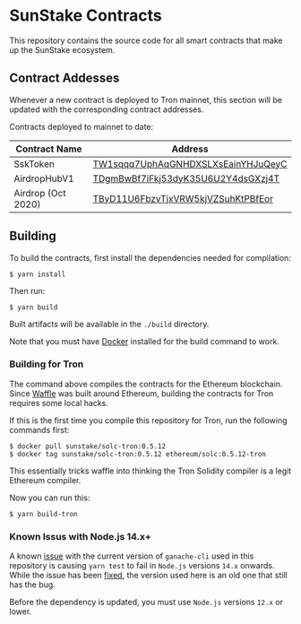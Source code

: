 # SunStake Contracts

This repository contains the source code for all smart contracts that make up the SunStake ecosystem.

## Contract Addesses

Whenever a new contract is deployed to Tron mainnet, this section will be updated with the corresponding contract addresses.

Contracts deployed to mainnet to date:

| Contract Name      | Address                                                                                                  |
| ------------------ | -------------------------------------------------------------------------------------------------------- |
| SskToken           | [TW1sqqq7UphAqGNHDXSLXsEainYHJuQeyC](https://tronscan.org/#/contract/TW1sqqq7UphAqGNHDXSLXsEainYHJuQeyC) |
| AirdropHubV1       | [TDgmBwBf7iFkj53dyK35U6U2Y4dsGXzj4T](https://tronscan.org/#/contract/TDgmBwBf7iFkj53dyK35U6U2Y4dsGXzj4T) |
| Airdrop (Oct 2020) | [TByD11U6FbzvTjxVRW5kjVZSuhKtPBfEor](https://tronscan.org/#/contract/TByD11U6FbzvTjxVRW5kjVZSuhKtPBfEor) |

## Building

To build the contracts, first install the dependencies needed for compilation:

    $ yarn install

Then run:

    $ yarn build

Built artifacts will be available in the `./build` directory.

Note that you must have [Docker](https://www.docker.com/) installed for the build command to work.

### Building for Tron

The command above compiles the contracts for the Ethereum blockchain. Since [Waffle](https://getwaffle.io/) was built around Ethereum, building the contracts for Tron requires some local hacks.

If this is the first time you compile this repository for Tron, run the following commands first:

    $ docker pull sunstake/solc-tron:0.5.12
    $ docker tag sunstake/solc-tron:0.5.12 ethereum/solc:0.5.12-tron

This essentially tricks waffle into thinking the Tron Solidity compiler is a legit Ethereum compiler.

Now you can run this:

    $ yarn build-tron

### Known Issus with Node.js 14.x+

A known [issue](https://github.com/trufflesuite/ganache-cli/issues/732) with the current version of `ganache-cli` used in this repository is causing `yarn test` to fail in `Node.js` versions `14.x` onwards. While the issue has been [fixed](https://github.com/trufflesuite/ganache-cli/releases/tag/v6.12.0), the version used here is an old one that still has the bug.

Before the dependency is updated, you must use `Node.js` versions `12.x` or lower.
